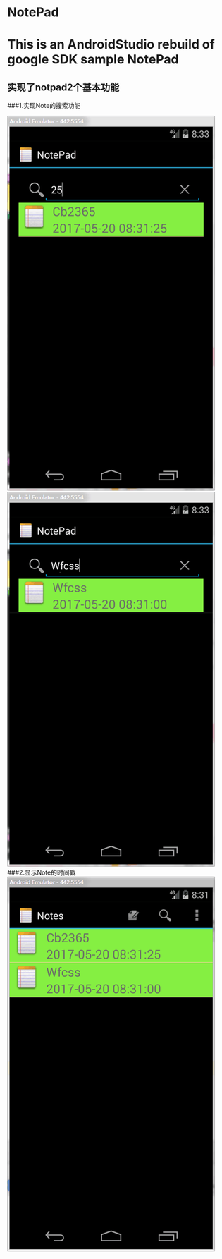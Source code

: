 # NotePad
This is an AndroidStudio rebuild of google SDK sample NotePad
======================
实现了notpad2个基本功能
--------------------
###1.实现Note的搜索功能

![image](https://github.com/Dabiuliu/notpad/blob/master/app/src/main/res/123/1.png)
![image](https://github.com/Dabiuliu/notpad/blob/master/app/src/main/res/123/2.png)
###2.显示Note的时间戳
![image](https://github.com/Dabiuliu/notpad/blob/master/app/src/main/res/123/3.png)
